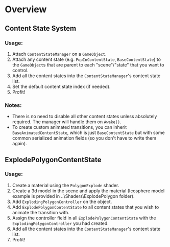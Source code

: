 # Overview

## Content State System

### Usage:

1. Attach `ContentStateManager` on a `GameObject`.
2. Attach any content state (e.g. `PopInContentState`, `BaseContentState`) to the `GameObject`s that are parent to each "scene"/"state" that you want to control.
3. Add all the content states into the `ContentStateManager`'s content state list.
4. Set the default content state index (if needed).
5. Profit!

### Notes:

- There is no need to disable all other content states unless absolutely required. The manager will handle them on `Awake()`.
- To create custom animated transitions, you can inherit `BaseAnimatedContentState`, which is just `BaseContentState` but with some common serialized animation fields (so you don't have to write them again).

## ExplodePolygonContentState

### Usage:

1. Create a material using the `PolygonExplode` shader.
2. Create a 3d model in the scene and apply the material (Icosphere model example is provided in ..\Shaders\ExplodePolygon folder).
3. Add `ExplodingPolygonController` on the object.
4. Add `ExplodePolygonContentState` to all content states that you wish to animate the transition with.
5. Assign the controller field in all `ExplodePolygonContentState` with the  `ExplodingPolygonController` you had created.
6. Add all the content states into the `ContentStateManager`'s content state list.
7. Profit!
